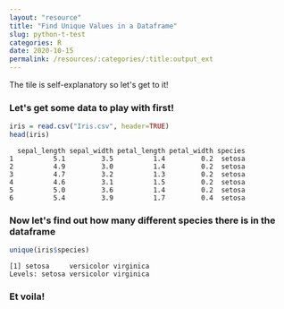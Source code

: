 ```yaml
---
layout: "resource"
title: "Find Unique Values in a Dataframe"
slug: python-t-test
categories: R
date: 2020-10-15
permalink: /resources/:categories/:title:output_ext
---
```


The tile is self-explanatory so let's get to it!

### Let's get some data to play with first!
```r
iris = read.csv("Iris.csv", header=TRUE)
head(iris)
```
```
  sepal_length sepal_width petal_length petal_width species
1          5.1         3.5          1.4         0.2  setosa
2          4.9         3.0          1.4         0.2  setosa
3          4.7         3.2          1.3         0.2  setosa
4          4.6         3.1          1.5         0.2  setosa
5          5.0         3.6          1.4         0.2  setosa
6          5.4         3.9          1.7         0.4  setosa
```

### Now let's find out how many different species there is in the dataframe
```r
unique(iris$species)
```
```
[1] setosa     versicolor virginica 
Levels: setosa versicolor virginica
```
### Et voila!